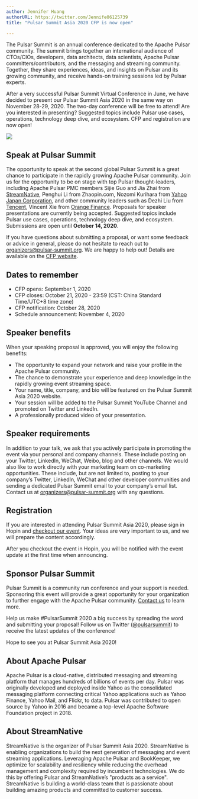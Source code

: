 ```yaml
---
author: Jennifer Huang  
authorURL: https://twitter.com/Jennife06125739  
title: "Pulsar Summit Asia 2020 CFP is now open"

---
```


The Pulsar Summit is an annual conference dedicated to the Apache Pulsar community. The summit brings together an international audience of CTOs/CIOs, developers, data architects, data scientists, Apache Pulsar committers/contributors, and the messaging and streaming community. Together, they share experiences, ideas, and insights on Pulsar and its growing community, and receive hands-on training sessions led by Pulsar experts.

<!--truncate-->

After a very successful Pulsar Summit Virtual Conference in June, we have decided to present our Pulsar Summit Asia 2020 in the same way on November 28-29, 2020. The two-day conference will be free to attend! Are you interested in presenting? Suggested topics include Pulsar use cases, operations, technology deep dive, and ecosystem. CFP and registration are now open!

![](/img/pulsar-summit-asia-2020.png)

## Speak at Pulsar Summit
The opportunity to speak at the second global Pulsar Summit is a great chance to participate in the rapidly growing Apache Pulsar community. Join us for the opportunity to be on stage with top Pulsar thought-leaders, including Apache Pulsar PMC members Sijie Guo and Jia Zhai from [StreamNative](https://streamnative.io/), Penghui Li from Zhaopin.com, Nozomi Kurihara from [Yahoo Japan Corporation](https://about.yahoo.co.jp/), and other community leaders such as Dezhi Liu from [Tencent](https://www.tencent.com/en-us), Vincent Xie from [Orange Finance](https://www.bestpay.com.cn/). Proposals for speaker presentations are currently being accepted. Suggested topics include Pulsar use cases, operations, technology deep dive, and ecosystem. Submissions are open until **October 14, 2020**.

If you have questions about submitting a proposal, or want some feedback or advice in general, please do not hesitate to reach out to [organizers@pulsar-summit.org](mailto:organizers@pulsar-summit.org). We are happy to help out! Details are available on the [CFP website](https://pulsar-summit.org/en/event/asia-2020/cfp).

## Dates to remember
- CFP opens: September 1, 2020
- CFP closes: October 21, 2020 - 23:59 (CST: China Standard Time/UTC+8 time zone)
- CFP notification: October 28, 2020
- Schedule announcement: November 4, 2020

## Speaker benefits
When your speaking proposal is approved, you will enjoy the following benefits:

- The opportunity to expand your network and raise your profile in the Apache Pulsar community.
- The chance to demonstrate your experience and deep knowledge in the rapidly growing event streaming space.
- Your name, title, company, and bio will be featured on the Pulsar Summit Asia 2020 website.
- Your session will be added to the Pulsar Summit YouTube Channel and promoted on Twitter and LinkedIn.
- A professionally produced video of your presentation.

## Speaker requirements
In addition to your talk, we ask that you actively participate in promoting the event via your personal and company channels. These include posting on your Twitter, LinkedIn, WeChat, Weibo, blog and other channels. We would also like to work directly with your marketing team on co-marketing opportunities. These include, but are not limited to, posting to your company’s Twitter, LinkedIn, WeChat and other developer communities and sending a dedicated Pulsar Summit email to your company’s email list. Contact us at [organizers@pulsar-summit.org](mailto:organizers@pulsar-summit.org) with any questions. 

## Registration
If you are interested in attending Pulsar Summit Asia 2020, please sign in Hopin and [checkout our event](https://hopin.to/events/pulsar-summit-asia-2020). Your ideas are very important to us, and we will prepare the content accordingly. 

After you checkout the event in Hopin, you will be notified with the event update at the first time when announcing.

## Sponsor Pulsar Summit
Pulsar Summit is a community run conference and your support is needed. Sponsoring this event will provide a great opportunity for your organization to further engage with the Apache Pulsar community. [Contact us](mailto:partners@pulsar-summit.org) to learn more.

Help us make #PulsarSummit 2020 a big success by spreading the word and submitting your proposal! Follow us on Twitter ([@pulsarsummit](https://twitter.com/PulsarSummit)) to receive the latest updates of the conference!

Hope to see you at Pulsar Summit Asia 2020!

## About Apache Pulsar
Apache Pulsar is a cloud-native, distributed messaging and streaming platform that manages hundreds of billions of events per day. Pulsar was originally developed and deployed inside Yahoo as the consolidated messaging platform connecting critical Yahoo applications such as Yahoo Finance, Yahoo Mail, and Flickr, to data. Pulsar was contributed to open source by Yahoo in 2016 and became a top-level Apache Software Foundation project in 2018.

## About StreamNative
StreamNative is the organizer of Pulsar Summit Asia 2020. StreamNative is enabling organizations to build the next generation of messaging and event streaming applications. Leveraging Apache Pulsar and BookKeeper, we optimize for scalability and resiliency while reducing the overhead management and complexity required by incumbent technologies. We do this by offering Pulsar and StreamNative’s "products as a service". StreamNative is building a world-class team that is passionate about building amazing products and committed to customer success.
